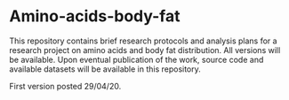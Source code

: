# Amino-acids-body-fat
This repository contains brief research protocols and analysis plans for a research project on amino acids and body fat distribution. All versions will be available. Upon eventual publication of the work, source code and available datasets will be available in this repository.

First version posted 29/04/20.
